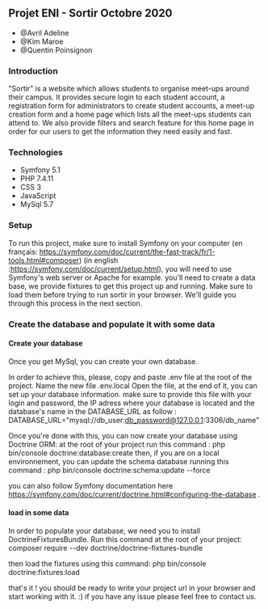 ## Projet ENI - Sortir Octobre 2020
* @Avril Adeline
* @Kim Maroe
* @Quentin Poinsignon

### Introduction
"Sortir" is a website which allows students to organise meet-ups around their campus.
It provides secure login to each student account, a registration form for administrators to
create student accounts, a meet-up creation form and a home page which lists all the meet-ups
students can attend to. We also provide filters and search feature for this home page in order for our users
to get the information they need easily and fast.

### Technologies
- Symfony 5.1
- PHP 7.4.11
- CSS 3
- JavaScript
- MySql 5.7

### Setup
To run this project, make sure to install Symfony on your computer (en français:  https://symfony.com/doc/current/the-fast-track/fr/1-tools.html#composer) (in english :https://symfony.com/doc/current/setup.html), you will need to use Symfony's web server or Apache for example.
you'll need to create a data base, we provide fixtures to get this project up and running. Make sure to load them before trying to run sortir in your browser.
We'll guide you through this process in the next section.

### Create the database and populate it with some data
#### Create your database
Once you get MySql, you can create your own database.

In order to achieve this, please, copy and paste .env file at the root of the project. Name the new file .env.local
Open the file, at the end of it, you can set up your database information. make sure to provide this file with your login and password, the IP adress 
where your database is located and the database's name in the DATABASE_URL as follow :
DATABASE_URL="mysql://db_user:db_password@127.0.0.1:3306/db_name"

Once you're done with this, you can now create your database using Doctrine ORM:
at the root of your project run this command :
php bin/console doctrine:database:create
then, if you are on a local environnement, you can update the schema database running this command :
php bin/console doctrine:schema:update --force

you can also follow Symfony documentation here https://symfony.com/doc/current/doctrine.html#configuring-the-database .

#### load in some data
In order to populate your database, we need you to install DoctrineFixturesBundle. Run this command at the root of your project:
composer require --dev doctrine/doctrine-fixtures-bundle

then load the fixtures using this command:
php bin/console doctrine:fixtures:load

that's it ! you should be ready to write your project url in your browser and start working with it. :)
if you have any issue please feel free to contact us.
